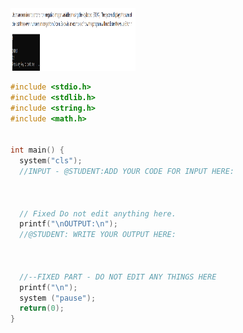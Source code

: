 <img src="Q_test2.png" alt="drawing" style="width:200px; height:100px"/>


```cpp
#include <stdio.h>
#include <stdlib.h>
#include <string.h>
#include <math.h>


int main() {
  system("cls");
  //INPUT - @STUDENT:ADD YOUR CODE FOR INPUT HERE:

  
  
  // Fixed Do not edit anything here.
  printf("\nOUTPUT:\n");
  //@STUDENT: WRITE YOUR OUTPUT HERE:

  
  
  //--FIXED PART - DO NOT EDIT ANY THINGS HERE
  printf("\n");
  system ("pause");
  return(0);
}
```
